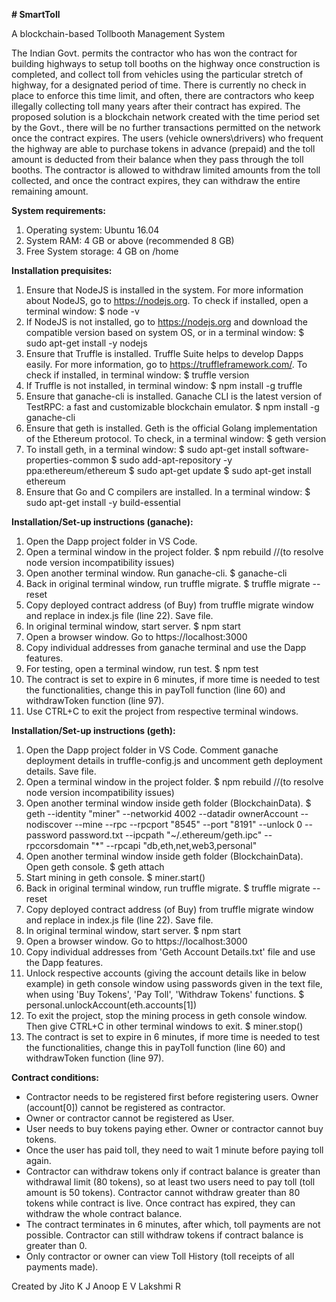 **# SmartToll**

A blockchain-based Tollbooth Management System

The Indian Govt. permits the contractor who has won the contract for building highways to setup toll booths on the highway once construction is completed, and collect toll from vehicles using the particular stretch of highway, for a designated period of time. There is currently no check in place to enforce this time limit, and often, there are contractors who keep illegally collecting toll many years after their contract has expired. The proposed solution is a blockchain network created with the time period set by the Govt., there will be no further transactions permitted on the network once the contract expires. The users (vehicle owners\drivers) who frequent the highway are able to purchase tokens in advance (prepaid) and the toll amount is deducted from their balance when they pass through the toll booths. The contractor is allowed to withdraw limited amounts from the toll collected, and once the contract expires, they can withdraw the entire remaining amount.

**System requirements:**

1. Operating system: Ubuntu 16.04
2. System RAM: 4 GB or above (recommended 8 GB)
3. Free System storage: 4 GB on /home

**Installation prequisites:**

1. Ensure that NodeJS is installed in the system. For more information about NodeJS, go to https://nodejs.org. To check if installed, open a terminal window:
   $ node -v
2. If NodeJS is not installed, go to https://nodejs.org and download the compatible version based on system OS, or in a terminal window:
   $ sudo apt-get install -y nodejs
3. Ensure that Truffle is installed. Truffle Suite helps to develop Dapps easily. For more information, go to https://truffleframework.com/. To check if installed, in terminal window:
   $ truffle version
4. If Truffle is not installed, in terminal window:
   $ npm install -g truffle
5. Ensure that ganache-cli is installed. Ganache CLI is the latest version of TestRPC: a fast and customizable blockchain emulator.
   $ npm install -g ganache-cli
6. Ensure that geth is installed. Geth is the official Golang implementation of the Ethereum protocol. To check, in a terminal window:
   $ geth version
7. To install geth, in a terminal window:
   $ sudo apt-get install software-properties-common
   $ sudo add-apt-repository -y ppa:ethereum/ethereum
   $ sudo apt-get update
   $ sudo apt-get install ethereum
8. Ensure that Go and C compilers are installed. In a terminal window:
   $ sudo apt-get install -y build-essential

**Installation/Set-up instructions (ganache):**

1. Open the Dapp project folder in VS Code.
2. Open a terminal window in the project folder.
   $ npm rebuild //(to resolve node version incompatibility issues)
3. Open another terminal window. Run ganache-cli.
   $ ganache-cli
4. Back in original terminal window, run truffle migrate.
   $ truffle migrate --reset
5. Copy deployed contract address (of Buy) from truffle migrate window and replace in index.js file (line 22). Save file.
6. In original terminal window, start server.
   $ npm start
7. Open a browser window. Go to https://localhost:3000
8. Copy individual addresses from ganache terminal and use the Dapp features.
9. For testing, open a terminal window, run test.
   $ npm test
10. The contract is set to expire in 6 minutes, if more time is needed to test the functionalities, change this in payToll function (line 60) and withdrawToken function (line 97).
11. Use CTRL+C to exit the project from respective terminal windows.

**Installation/Set-up instructions (geth):**

1. Open the Dapp project folder in VS Code. Comment ganache deployment details in truffle-config.js and uncomment geth deployment details. Save file.
2. Open a terminal window in the project folder.
   $ npm rebuild //(to resolve node version incompatibility issues)
3. Open another terminal window inside geth folder (BlockchainData).
   $ geth --identity "miner" --networkid 4002 --datadir ownerAccount --nodiscover --mine --rpc --rpcport "8545" --port "8191" --unlock 0 --password password.txt --ipcpath "~/.ethereum/geth.ipc" --rpccorsdomain "*" --rpcapi "db,eth,net,web3,personal"
4. Open another terminal window inside geth folder (BlockchainData). Open geth console.
   $ geth attach
5. Start mining in geth console.
   $ miner.start()
6. Back in original terminal window, run truffle migrate.
   $ truffle migrate --reset
7. Copy deployed contract address (of Buy) from truffle migrate window and replace in index.js file (line 22). Save file.
8. In original terminal window, start server.
   $ npm start
9. Open a browser window. Go to https://localhost:3000
10. Copy individual addresses from 'Geth Account Details.txt' file and use the Dapp features.
11. Unlock respective accounts (giving the account details like in below example) in geth console window using passwords given in the text file, when using 'Buy Tokens', 'Pay Toll', 'Withdraw Tokens' functions.
   $ personal.unlockAccount(eth.accounts[1])
12. To exit the project, stop the mining process in geth console window. Then give CTRL+C in other terminal windows to exit.
   $ miner.stop()
13. The contract is set to expire in 6 minutes, if more time is needed to test the functionalities, change this in payToll function (line 60) and withdrawToken function (line 97).

**Contract conditions:**

* Contractor needs to be registered first before registering users. Owner (account[0]) cannot be registered as contractor.
* Owner or contractor cannot be registered as User.
* User needs to buy tokens paying ether. Owner or contractor cannot buy tokens.
* Once the user has paid toll, they need to wait 1 minute before paying toll again.
* Contractor can withdraw tokens only if contract balance is greater than withdrawal limit (80 tokens), so at least two users need to pay toll (toll amount is 50 tokens). Contractor cannot withdraw greater than 80 tokens while contract is live. Once contract has expired, they can withdraw the whole contract balance.
* The contract terminates in 6 minutes, after which, toll payments are not possible. Contractor can still withdraw tokens if contract balance is greater than 0.
* Only contractor or owner can view Toll History (toll receipts of all payments made).

Created by
Jito K J
Anoop E V
Lakshmi R
